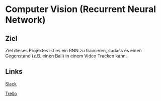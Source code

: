# Computer Vision (Recurrent Neural Network)

## Ziel
Ziel dieses Projektes ist es ein RNN zu trainieren, sodass es einen Gegenstand (z.B. einen Ball) in einem Video Tracken kann.

## Links

[Slack](https://computer-vision-rnn.slack.com)

[Trello](https://trello.com/b/XAJalI7K/rnn-computer-vision)
